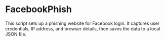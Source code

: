 # FacebookPhish
This script sets up a phishing website for Facebook login. It captures user credentials, IP address, and browser details, then saves the data to a local JSON file.
